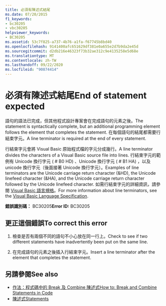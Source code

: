 ```yaml
---
title: 必須有陳述式結尾
ms.date: 07/20/2015
f1_keywords:
- bc30205
- vbc30205
helpviewer_keywords:
- BC30205
ms.assetid: 53c7f825-a737-4b76-a1fa-f67745b8bd40
ms.openlocfilehash: 9141400afc651629df381e0a655e2d7b9da2e45d
ms.sourcegitcommit: d2db216e46323f73b32ae312c9e4135258e5d68e
ms.translationtype: MT
ms.contentlocale: zh-TW
ms.lasthandoff: 09/22/2020
ms.locfileid: "90874414"
---
```

# <a name="end-of-statement-expected"></a><span data-ttu-id="b20fc-102">必須有陳述式結尾</span><span class="sxs-lookup"><span data-stu-id="b20fc-102">End of statement expected</span></span>

<span data-ttu-id="b20fc-103">語句的語法已完成，但其他程式設計專案會在完成語句的元素之後。</span><span class="sxs-lookup"><span data-stu-id="b20fc-103">The statement is syntactically complete, but an additional programming element follows the element that completes the statement.</span></span> <span data-ttu-id="b20fc-104">在每個語句的結尾都需要行結束字元。</span><span class="sxs-lookup"><span data-stu-id="b20fc-104">A line terminator is required at the end of every statement.</span></span>
  
 <span data-ttu-id="b20fc-105">行結束字元會將 Visual Basic 原始程式檔的字元分成幾行。</span><span class="sxs-lookup"><span data-stu-id="b20fc-105">A line terminator divides the characters of a Visual Basic source file into lines.</span></span> <span data-ttu-id="b20fc-106">行結束字元的範例有 Unicode 換行字元 ( # B0 HD) 、Unicode 換行字元 ( # B1 HA) ，以及 unicode 換行字元（後面接著 Unicode 換行字元）。</span><span class="sxs-lookup"><span data-stu-id="b20fc-106">Examples of line terminators are the Unicode carriage return character (&HD), the Unicode linefeed character (&HA), and the Unicode carriage return character followed by the Unicode linefeed character.</span></span> <span data-ttu-id="b20fc-107">如需行結束字元的詳細資訊，請參閱 [Visual Basic 語言規格](~/_vblang/spec/lexical-grammar.md#line-terminators)。</span><span class="sxs-lookup"><span data-stu-id="b20fc-107">For more information about line terminators, see the [Visual Basic Language Specification](~/_vblang/spec/lexical-grammar.md#line-terminators).</span></span>
  
 <span data-ttu-id="b20fc-108">**錯誤識別碼：** BC30205</span><span class="sxs-lookup"><span data-stu-id="b20fc-108">**Error ID:** BC30205</span></span>
  
## <a name="to-correct-this-error"></a><span data-ttu-id="b20fc-109">更正這個錯誤</span><span class="sxs-lookup"><span data-stu-id="b20fc-109">To correct this error</span></span>
  
1. <span data-ttu-id="b20fc-110">檢查是否有兩個不同的語句不小心放在同一行上。</span><span class="sxs-lookup"><span data-stu-id="b20fc-110">Check to see if two different statements have inadvertently been put on the same line.</span></span>
  
2. <span data-ttu-id="b20fc-111">在完成語句的元素之後插入行結束字元。</span><span class="sxs-lookup"><span data-stu-id="b20fc-111">Insert a line terminator after the element that completes the statement.</span></span>
  
## <a name="see-also"></a><span data-ttu-id="b20fc-112">另請參閱</span><span class="sxs-lookup"><span data-stu-id="b20fc-112">See also</span></span>

- [<span data-ttu-id="b20fc-113">作法：程式碼中的 Break 及 Combine 陳述式</span><span class="sxs-lookup"><span data-stu-id="b20fc-113">How to: Break and Combine Statements in Code</span></span>](../../programming-guide/program-structure/how-to-break-and-combine-statements-in-code.md)
- [<span data-ttu-id="b20fc-114">陳述式</span><span class="sxs-lookup"><span data-stu-id="b20fc-114">Statements</span></span>](../../programming-guide/language-features/statements.md)
